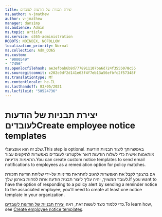 ```yaml
---
title: יצירת תבניות של הודעות לעובדים
ms.author: v-jmathew
author: v-jmathew
manager: dansimp
ms.audience: Admin
ms.topic: article
ms.service: o365-administration
ROBOTS: NOINDEX, NOFOLLOW
localization_priority: Normal
ms.collection: Adm_O365
ms.custom:
- "9000549"
- "7456"
ms.openlocfilehash: ae3efbab6b8d7778911107ba6d724f3555078c55
ms.sourcegitcommit: c202c0df2d141e63f4f7eb13a56efbfc2f57348f
ms.translationtype: MT
ms.contentlocale: he-IL
ms.lasthandoff: 03/05/2021
ms.locfileid: "50524736"
---
```

# <a name="create-employee-notice-templates"></a><span data-ttu-id="2b762-102">יצירת תבניות של הודעות לעובדים</span><span class="sxs-lookup"><span data-stu-id="2b762-102">Create employee notice templates</span></span>

<span data-ttu-id="2b762-103">שלב זה הוא אופציונלי.</span><span class="sxs-lookup"><span data-stu-id="2b762-103">This step is optional.</span></span> <span data-ttu-id="2b762-104">באפשרותך ליצור תבניות הודעות מותאמות אישית כדי לשלוח הודעות דואר אלקטרוני לעובדים כאפשרות לתיקונים עבור התאמות מדיניות.</span><span class="sxs-lookup"><span data-stu-id="2b762-104">You can create custom notice templates to send email notifications to employees as a remediation option for policy matches.</span></span>

<span data-ttu-id="2b762-105">אם ברצונך לקבל את האפשרות להגיב להתראת מדיניות על-ידי שליחת הודעת תזכורת לעובד המשויך, יהיה עליך ליצור תבנית הודעה אחת לפחות בארגון שלך.</span><span class="sxs-lookup"><span data-stu-id="2b762-105">If you want to have the option of responding to a policy alert by sending a reminder notice to the associated employee, you'll need to create at least one notice template in your organization.</span></span>

<span data-ttu-id="2b762-106">כדי ללמוד כיצד לעשות זאת, ראה [יצירת תבניות של הודעות לעובדים](https://go.microsoft.com/fwlink/?linkid=2129080).</span><span class="sxs-lookup"><span data-stu-id="2b762-106">To learn how, see [Create employee notice templates](https://go.microsoft.com/fwlink/?linkid=2129080).</span></span>
